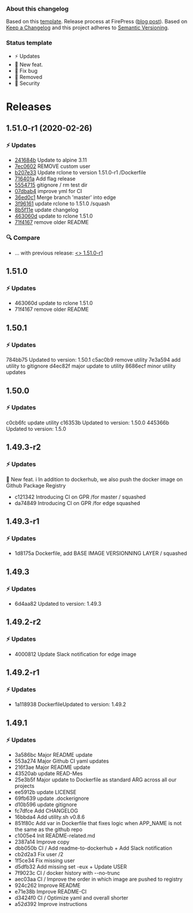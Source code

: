 ### About this changelog

Based on this [template](https://gist.github.com/pascalandy/af709db02d3fe132a3e6f1c11b934fe4). Release process at FirePress ([blog post](https://firepress.org/en/software-and-ghost-updates/)). Based on [Keep a Changelog](https://keepachangelog.com/en/1.0.0/) and this project adheres to [Semantic Versioning](https://semver.org/spec/v2.0.0.html).

### Status template

- ⚡️ Updates
- 🚀 New feat.
- 🐛 Fix bug
- 🛑 Removed
- 🔑 Security

# Releases

## 1.51.0-r1 (2020-02-26)
### ⚡️ Updates
- [241684b](https://github.com/firepress-org/rclone/commit/241684b) Update to alpine 3.11
- [7ec0602](https://github.com/firepress-org/rclone/commit/7ec0602) REMOVE custom user
- [b207e33](https://github.com/firepress-org/rclone/commit/b207e33) Update rclone to version 1.51.0-r1 /Dockerfile
- [716401a](https://github.com/firepress-org/rclone/commit/716401a) Add flag release
- [5554715](https://github.com/firepress-org/rclone/commit/5554715) gitignore / rm test dir
- [07dbab4](https://github.com/firepress-org/rclone/commit/07dbab4) improve yml for CI
- [36ed0c1](https://github.com/firepress-org/rclone/commit/36ed0c1) Merge branch 'master' into edge
- [3f96161](https://github.com/firepress-org/rclone/commit/3f96161) update rclone to 1.51.0 /squash
- [8b5f11e](https://github.com/firepress-org/rclone/commit/8b5f11e) update changelog
- [463060d](https://github.com/firepress-org/rclone/commit/463060d) update to rclone 1.51.0
- [71f4167](https://github.com/firepress-org/rclone/commit/71f4167) remove older README

### 🔍 Compare
- ... with previous release: [ <> 1.51.0-r1](https://github.com/firepress-org/rclone/compare/...1.51.0-r1)

## 1.51.0
### ⚡️ Updates
- 463060d update to rclone 1.51.0
- 71f4167 remove older README

## 1.50.1
### ⚡️ Updates
784bb75 Updated to version: 1.50.1
c5ac0b9 remove utility
7e3a594 add utility to gitignore
d4ec82f major update to utility
8686ecf minor utility updates

## 1.50.0
### ⚡️ Updates
c0cb6fc update utility
c16353b Updated to version: 1.50.0
445366b Updated to version: 1.5.0

## 1.49.3-r2
### ⚡️ Updates

🚀 New feat. i In addition to dockerhub, we also push the docker image on Github Package Registry

- c121342 Introducing CI on GPR /for master / squashed
- da74849 Introducing CI on GPR /for edge squashed

## 1.49.3-r1
### ⚡️ Updates
- 1d8175a Dockerfile, add BASE IMAGE VERSIONNING LAYER / squashed

## 1.49.3
### ⚡️ Updates
- 6d4aa82 Updated to version: 1.49.3

## 1.49.2-r2
### ⚡️ Updates
- 4000812 Update Slack notification for edge image

## 1.49.2-r1
### ⚡️ Updates
- 1a118938 DockerfileUpdated to version: 1.49.2

## 1.49.1
### ⚡️ Updates
- 3a586bc Major README update
- 553a274 Major Github CI yaml updates
- 216f3ae Major README update
- 43520ab update READ-Mes
- 25e3b5f Major update to Dockerfile as standard ARG across all our projects
- ee5912b update LICENSE
- 69fb639 update .dockerignore
- d10b596 update gitignore
- fc7dfce Add CHANGELOG
- 16bbda4 Add utility.sh v0.8.6
- 851f80c Add var in Dockerfile that fixes logic when APP_NAME is not the same as the github repo
- c1005e4 Init README-related.md
- 2387a14 Improve copy
- dbb050b CI / Add readme-to-dockerhub + Add Slack notification
- cb2d2a3 Fix user /2
- 1f5ce34 Fix missing user
- d5dfb32 Add missing set -eux + Update USER
- 7f9023c CI / docker history with --no-trunc
- aec03aa CI / Improve the order in which image are pushed to registry
- 924c262 Improve README
- e71e38b Improve README-CI
- d3424f0 CI / Optimize yaml and overall shorter
- a52d392 Improve instructions

